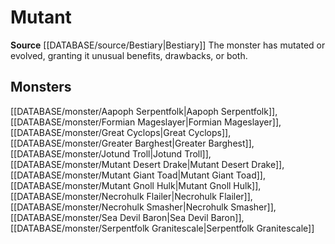 ﻿---
id: '229'
name: Mutant
rarity: Common
rus_type_level: null
source: '[[DATABASE/source/Bestiary|Bestiary]]'
trait:
- Mutant
type: Trait

---
# Mutant

**Source** [[DATABASE/source/Bestiary|Bestiary]]
The monster has mutated or evolved, granting it unusual benefits, drawbacks, or both.

## Monsters

[[DATABASE/monster/Aapoph Serpentfolk|Aapoph Serpentfolk]], [[DATABASE/monster/Formian Mageslayer|Formian Mageslayer]], [[DATABASE/monster/Great Cyclops|Great Cyclops]], [[DATABASE/monster/Greater Barghest|Greater Barghest]], [[DATABASE/monster/Jotund Troll|Jotund Troll]], [[DATABASE/monster/Mutant Desert Drake|Mutant Desert Drake]], [[DATABASE/monster/Mutant Giant Toad|Mutant Giant Toad]], [[DATABASE/monster/Mutant Gnoll Hulk|Mutant Gnoll Hulk]], [[DATABASE/monster/Necrohulk Flailer|Necrohulk Flailer]], [[DATABASE/monster/Necrohulk Smasher|Necrohulk Smasher]], [[DATABASE/monster/Sea Devil Baron|Sea Devil Baron]], [[DATABASE/monster/Serpentfolk Granitescale|Serpentfolk Granitescale]]